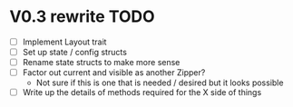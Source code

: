 # V0.3 rewrite TODO

- [ ] Implement Layout trait
- [ ] Set up state / config structs
- [ ] Rename state structs to make more sense
- [ ] Factor out current and visible as another Zipper?
  - Not sure if this is one that is needed / desired but it looks possible
- [ ] Write up the details of methods required for the X side of things

